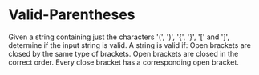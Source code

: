 # Valid-Parentheses
Given a string containing just the characters '(', ')', '{', '}', '[' and ']', determine if the input string is valid. A string is valid if:  Open brackets are closed by the same type of brackets.  Open brackets are closed in the correct order.  Every close bracket has a corresponding open bracket.
